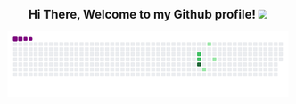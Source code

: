 <div align="center">
<h2> Hi There, Welcome to my Github profile! <img src="https://github.com/abdoachhoubi/abdoachhoubi/blob/main/gifs/Hi.gif" width="30"></h2>

![snake gif](https://github.com/MoffOmnipotent/MoffOmnipotent/blob/output/github-contribution-grid-snake.gif)
